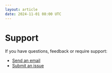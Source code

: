 ```yaml
---
layout: article
date: 2024-11-01 08:00 UTC
---
```


# Support

If you have questions, feedback or require support:

- [Send an email](mailto:me@keiranking.com?subject=Squared%3A%20Feedback)
- [Submit an issue](https://github.com/keiranking/Squared/issues)
